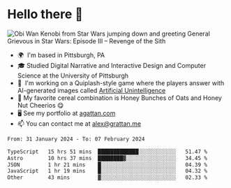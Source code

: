 <!--
**GameDog9988/GameDog9988** is a ✨ _special_ ✨ repository because its `README.md` (this file) appears on your GitHub profile.

Here are some ideas to get you started:

- 🔭 I’m currently working on ...
- 🌱 I’m currently learning ...
- 👯 I’m looking to collaborate on ...
- 🤔 I’m looking for help with ...
- 💬 Ask me about ...
- 📫 How to reach me: ...
- 😄 Pronouns: ...
- ⚡ Fun fact: ...
-->



Hello there 👋
==================================

![Obi Wan Kenobi from Star Wars jumping down and greeting General Grievous in Star Wars: Episode III – Revenge of the Sith](https://github.com/agrattan0820/agrattan0820/assets/51346343/689e56eb-29be-46a5-a079-28ea727b5f7e)


- 🌍  I'm based in Pittsburgh, PA
- 🎓  Studied Digital Narrative and Interactive Design and Computer Science at the University of Pittsburgh
- 👾  I'm working on a Quiplash-style game where the players answer with AI-generated images called [Artificial Unintelligence](https://github.com/agrattan0820/artificial-unintelligence)
- 🥣  My favorite cereal combination is Honey Bunches of Oats and Honey Nut Cheerios 😋
- 🖥️  See my portfolio at [agattan.com](http://agrattan.com/)
- 📫  You can contact me at [alex@grattan.me](mailto:alex@grattan.me)

<!--START_SECTION:waka-->

```txt
From: 31 January 2024 - To: 07 February 2024

TypeScript   15 hrs 51 mins  █████████████░░░░░░░░░░░░   51.47 %
Astro        10 hrs 37 mins  ████████▓░░░░░░░░░░░░░░░░   34.45 %
JSON         1 hr 21 mins    █░░░░░░░░░░░░░░░░░░░░░░░░   04.39 %
JavaScript   1 hr 19 mins    █░░░░░░░░░░░░░░░░░░░░░░░░   04.32 %
Other        43 mins         ▓░░░░░░░░░░░░░░░░░░░░░░░░   02.33 %
```

<!--END_SECTION:waka-->
